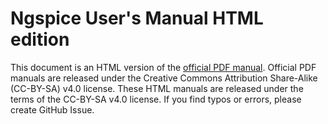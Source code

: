 # Ngspice User's Manual HTML edition

This document is an HTML version of the [official PDF manual](http://sourceforge.net/projects/ngspice/files/ng-spice-rework/37/ngspice-37-manual.pdf). Official PDF manuals are released under the Creative Commons Attribution Share-Alike (CC-BY-SA) v4.0 license. These HTML manuals are released under the terms of the CC-BY-SA v4.0 license. If you find typos or errors, please create GitHub Issue.